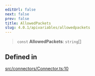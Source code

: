 ```yaml
---
editUrl: false
next: false
prev: false
title: AllowedPackets
slug: 4.0.1/apivariables/allowedpackets
---
```


> `const` **AllowedPackets**: `string`\[]

## Defined in

[src/connectors/Connector.ts:10](https://github.com/shipgirlproject/shoukaku/blob/396aa531096eda327ade0f473f9807576e9ae9df/src/connectors/Connector.ts#L10)
